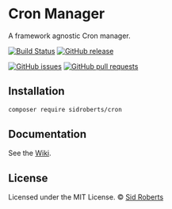 # Cron Manager

A framework agnostic Cron manager.



[![Build Status](https://img.shields.io/travis/SidRoberts/cron/2.0.x.svg?style=for-the-badge)](https://travis-ci.org/SidRoberts/cron)
[![GitHub release](https://img.shields.io/github/release/SidRoberts/cron.svg?style=for-the-badge)]()

[![GitHub issues](https://img.shields.io/github/issues-raw/SidRoberts/cron.svg?style=for-the-badge)](https://github.com/SidRoberts/cron/issues)
[![GitHub pull requests](https://img.shields.io/github/issues-pr-raw/SidRoberts/cron.svg?style=for-the-badge)](https://github.com/SidRoberts/cron/pulls)



## Installation

```bash
composer require sidroberts/cron
```



## Documentation

See the [Wiki](https://github.com/SidRoberts/cron/wiki).



## License

Licensed under the MIT License.
© [Sid Roberts](https://github.com/SidRoberts)
